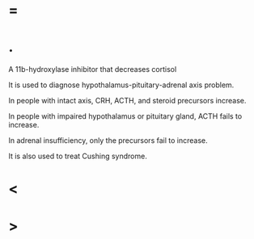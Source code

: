 # =

# .

A 11b-hydroxylase inhibitor that decreases cortisol

It is used to diagnose hypothalamus-pituitary-adrenal axis problem.

In people with intact axis, CRH, ACTH, and steroid precursors increase.

In people with impaired hypothalamus or pituitary gland, ACTH fails to increase.

In adrenal insufficiency, only the precursors fail to increase.

It is also used to treat Cushing syndrome.

# <

# >
